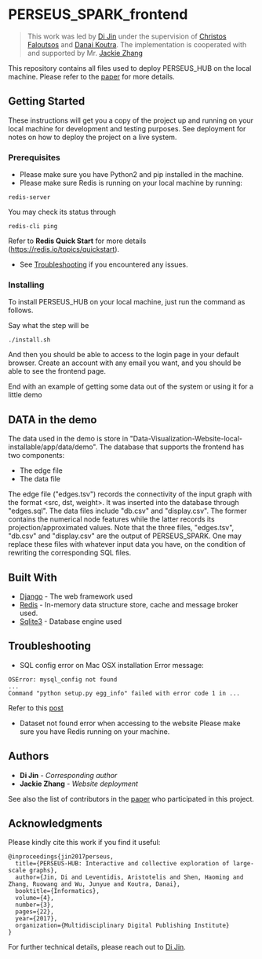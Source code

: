 # PERSEUS_SPARK_frontend
>This work was led by [Di Jin](http://www-personal.umich.edu/~dijin/) under the supervision of [Christos Faloutsos](http://www.cs.cmu.edu/~christos/) and [Danai Koutra](http://web.eecs.umich.edu/~dkoutra/). The implementation is cooperated with and supported by Mr. [Jackie Zhang](https://github.com/ReactiveXYZ-Dev)

This repository contains all files used to deploy PERSEUS_HUB on the local machine. Please refer to the [paper](https://www.mdpi.com/2227-9709/4/3/22) for more details.

## Getting Started

These instructions will get you a copy of the project up and running on your local machine for development and testing purposes. See deployment for notes on how to deploy the project on a live system.

### Prerequisites

* Please make sure you have Python2 and pip installed in the machine. 
* Please make sure Redis is running on your local machine by running:

```
redis-server
```

You may check its status through
```
redis-cli ping
```

Refer to **Redis Quick Start** for more details (https://redis.io/topics/quickstart).

* See [Troubleshooting](#troubleshooting) if you encountered any issues.

### Installing

To install PERSEUS_HUB on your local machine, just run the command as follows.

Say what the step will be

```
./install.sh
```

And then you should be able to access to the login page in your default browser. Create an account with any email you want, and you should be able to see the frontend page.

End with an example of getting some data out of the system or using it for a little demo

## DATA in the demo

The data used in the demo is store in "Data-Visualization-Website-local-installable⁩/⁨app⁩/data⁩/demo⁩". The database that supports the frontend has two components:
* The edge file
* The data file

The edge file ("edges.tsv") records the connectivity of the input graph with the format <src, dst, weight>. It was inserted into the database through "edges.sql".
The data files include "db.csv" and "display.csv". The former contains the numerical node features while the latter records its projection/approximated values.
Note that the three files, "edges.tsv", "db.csv" and "display.csv" are the output of PERSEUS_SPARK. One may replace these files with whatever input data you have, on the condition of rewriting the corresponding SQL files.



## Built With

* [Django](https://www.djangoproject.com/) - The web framework used
* [Redis](https://redis.io/) - In-memory data structure store, cache and message broker used.
* [Sqlite3](https://www.sqlite.org/index.html) - Database engine used


## Troubleshooting

* SQL config error on Mac OSX installation
Error message: 
```
OSError: mysql_config not found
...
Command "python setup.py egg_info" failed with error code 1 in ...
```
Refer to this [post](https://github.com/clips/pattern/issues/203)

* Dataset not found error when accessing to the website
Please make sure you have Redis running on your machine.


## Authors

* **Di Jin** - *Corresponding author*
* **Jackie Zhang** - *Website deployment*

See also the list of contributors in the [paper](https://www.mdpi.com/2227-9709/4/3/22) who participated in this project.


## Acknowledgments

Please kindly cite this work if you find it useful:
```
@inproceedings{jin2017perseus,
  title={PERSEUS-HUB: Interactive and collective exploration of large-scale graphs},
  author={Jin, Di and Leventidis, Aristotelis and Shen, Haoming and Zhang, Ruowang and Wu, Junyue and Koutra, Danai},
  booktitle={Informatics},
  volume={4},
  number={3},
  pages={22},
  year={2017},
  organization={Multidisciplinary Digital Publishing Institute}
}
```
For further technical details, please reach out to [Di Jin](http://www-personal.umich.edu/~dijin/).

